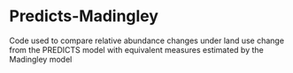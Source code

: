 # Predicts-Madingley
Code used to compare relative abundance changes under land use change from the PREDICTS model with equivalent measures estimated by the Madingley model
